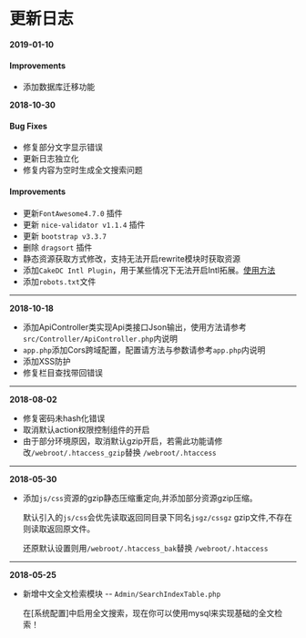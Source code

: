 # 更新日志

**2019-01-10**

#### Improvements
- 添加数据库迁移功能

**2018-10-30**

#### Bug Fixes
- 修复部分文字显示错误
- 更新日志独立化
- 修复内容为空时生成全文搜索问题


#### Improvements
- 更新``FontAwesome4.7.0`` 插件
- 更新 ``nice-validator v1.1.4`` 插件
- 更新 ``bootstrap v3.3.7``
- 删除 ``dragsort`` 插件
- 静态资源获取方式修改，支持无法开启rewrite模块时获取资源
- 添加``CakeDC Intl Plugin``，用于某些情况下无法开启Intl拓展。[使用方法](https://github.com/JZaaa/Cake-repository/blob/master/document/Intl.md)
- 添加``robots.txt``文件

---------------------

**2018-10-18**

- 添加ApiController类实现Api类接口Json输出，使用方法请参考``src/Controller/ApiController.php``内说明
- ``app.php``添加Cors跨域配置，配置请方法与参数请参考``app.php``内说明
- 添加XSS防护
- 修复栏目查找带回错误
---------------------


**2018-08-02**

- 修复密码未hash化错误
- 取消默认action权限控制组件的开启
- 由于部分环境原因，取消默认gzip开启，若需此功能请修改``/webroot/.htaccess_gzip``替换 ``/webroot/.htaccess``
  
---------------------

**2018-05-30**

- 添加``js/css``资源的gzip静态压缩重定向,并添加部分资源gzip压缩。

  默认引入的``js/css``会优先读取返回同目录下同名``jsgz/cssgz`` gzip文件,不存在则读取返回原文件。

  还原默认设置则用``/webroot/.htaccess_bak``替换 ``/webroot/.htaccess``
  
---------------------

**2018-05-25**

- 新增中文全文检索模块 -- ``Admin/SearchIndexTable.php``

  在[系统配置]中启用全文搜索，现在你可以使用mysql来实现基础的全文检索！
